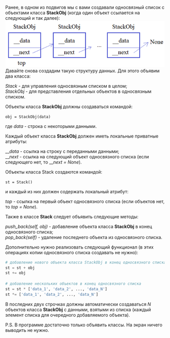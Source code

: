 Ранее, в одном из подвигов мы с вами создавали односвязный список с объектами класса **StackObj** (когда один объект ссылается на следующий и так далее):
![](stack.png)  
Давайте снова создадим такую структуру данных. Для этого объявим два класса:

_Stack_ - для управления односвязным списком в целом;  
_StackObj_ - для представления отдельных объектов в односвязным списком.

Объекты класса **StackObj** должны создаваться командой:

`obj = StackObj(data)`

где _data_ - строка с некоторыми данными.

Каждый объект класса **StackObj** должен иметь локальные приватные атрибуты:

___data_ - ссылка на строку с переданными данными;  
___next_ - ссылка на следующий объект односвязного списка (если следующего нет, то ___next = None_).

Объекты класса Stack создаются командой:

`st = Stack()`

и каждый из них должен содержать локальный атрибут:

_top_ - ссылка на первый объект односвязного списка (если объектов нет, то _top = None_).

Также в классе **Stack** следует объявить следующие методы:

_push_back(self, obj)_ - добавление объекта класса **StackObj** в конец односвязного списка;  
_pop_back(self)_ - удаление последнего объекта из односвязного списка.

Дополнительно нужно реализовать следующий функционал (в этих операциях копии односвязного списка создавать не нужно):
```python
# добавление нового объекта класса StackObj в конец односвязного списка st
st = st + obj 
st += obj

# добавление нескольких объектов в конец односвязного списка
st = st * ['data_1', 'data_2', ..., 'data_N']
st *= ['data_1', 'data_2', ..., 'data_N']
```
В последних двух строчках должны автоматически создаваться _N_ объектов класса **StackObj** с данными, взятыми из списка (каждый элемент списка для очередного добавляемого объекта).

P.S. В программе достаточно только объявить классы. На экран ничего выводить не нужно.